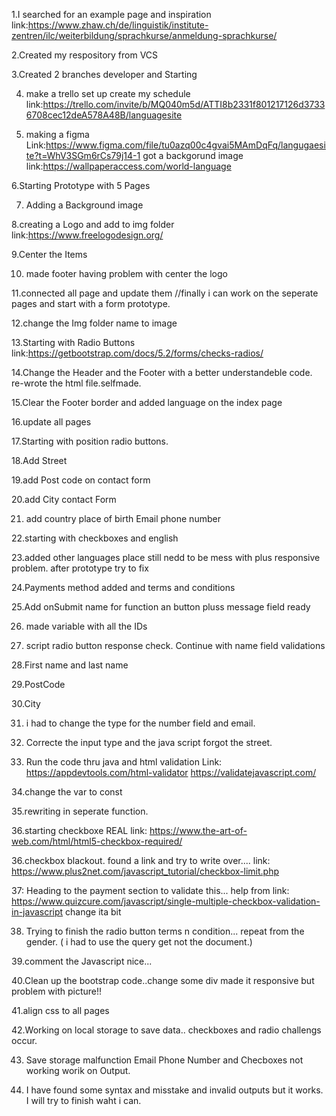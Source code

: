 1.I searched for an example page and inspiration
link:https://www.zhaw.ch/de/linguistik/institute-zentren/ilc/weiterbildung/sprachkurse/anmeldung-sprachkurse/

2.Created my respository from VCS

3.Created 2 branches developer and Starting

4. make a trello set up create my schedule link:https://trello.com/invite/b/MQ040m5d/ATTI8b2331f801217126d37336708cec12deA578A48B/languagesite

5. making a figma Link:https://www.figma.com/file/tu0azq00c4gvai5MAmDqFq/langugaesite?t=WhV3SGm6rCs79j14-1
got a backgorund image link:https://wallpaperaccess.com/world-language

6.Starting Prototype with 5 Pages

7. Adding a Background image
 
8.creating a Logo and add to img folder link:https://www.freelogodesign.org/

9.Center the Items

10. made footer having problem with center the logo

11.connected all page and update them
//finally i can work on the seperate pages and start with a form prototype.

12.change the Img folder name to image

13.Starting with Radio Buttons link:https://getbootstrap.com/docs/5.2/forms/checks-radios/

14.Change the Header and the Footer with a better understandeble code. re-wrote the html file.selfmade.

15.Clear the Footer border and added language on the index page

16.update all pages

17.Starting with position radio buttons.

18.Add Street

19.add Post code on contact form

20.add City contact Form

21. add country place of birth Email phone number

22.starting with checkboxes and english

23.added other languages place still nedd to be mess with plus responsive problem. after prototype try to fix

24.Payments method added and terms and conditions

25.Add onSubmit name for function an button pluss message field ready

26. made variable with all the IDs

27. script radio button response check. Continue with name field validations

28.First name and last name

29.PostCode

30.City

31. i had to change the type for the number field and email.

32. Correcte the input type and the java script forgot the street.

33. Run the code thru java and html validation Link:
https://appdevtools.com/html-validator
https://validatejavascript.com/

34.change the var to const

35.rewriting in seperate function.

36.starting checkboxe REAL link:
https://www.the-art-of-web.com/html/html5-checkbox-required/

36.checkbox blackout. found a link and try to write over.... link:
https://www.plus2net.com/javascript_tutorial/checkbox-limit.php

37: Heading to the payment section to validate this...
help from link:
https://www.quizcure.com/javascript/single-multiple-checkbox-validation-in-javascript
change ita bit

38. Trying to finish the radio button terms n condition...
repeat from the gender. ( i had to use the query get not the document.)

39.comment the Javascript nice...

40.Clean up the bootstrap code..change some div made it responsive but problem with picture!!

41.align css to all pages

42.Working on local storage to save data..
checkboxes and radio challengs occur.

43. Save storage malfunction Email Phone Number and Checboxes not working worik on Output.

44. I have found some syntax and misstake and invalid outputs but it works. I will try to finish waht i can.